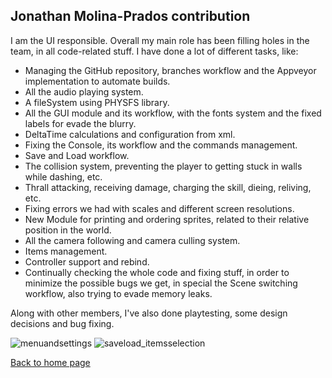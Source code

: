 ## **Jonathan Molina-Prados contribution**

I am the UI responsible. Overall my main role has been filling holes in the team, in all code-related stuff. 
I have done a lot of different tasks, like:

- Managing the GitHub repository, branches workflow and the Appveyor implementation to automate builds.
- All the audio playing system.
- A fileSystem using PHYSFS library.
- All the GUI module and its workflow, with the fonts system and the fixed labels for evade the blurry.
- DeltaTime calculations and configuration from xml.
- Fixing the Console, its workflow and the commands management.
- Save and Load workflow.
- The collision system, preventing the player to getting stuck in walls while dashing, etc.
- Thrall attacking, receiving damage, charging the skill, dieing, reliving, etc.
- Fixing errors we had with scales and different screen resolutions.
- New Module for printing and ordering sprites, related to their relative position in the world.
- All the camera following and camera culling system.
- Items management.
- Controller support and rebind.
- Continually checking the whole code and fixing stuff, in order to minimize the possible bugs we get, in special the Scene switching workflow, also trying to evade memory leaks.

Along with other members, I've also done playtesting, some design decisions and bug fixing.

![menuandsettings](https://user-images.githubusercontent.com/11388662/40985050-83217b40-68e3-11e8-916a-cdb29acc7aa1.gif)
![saveload_itemsselection](https://user-images.githubusercontent.com/11388662/40985415-5b3efc96-68e4-11e8-8f3f-0ec5c7eeaa1b.gif)

[Back to home page](https://softcactusteam.github.io/Warcraft-Heroes-Beyond-Time/)
